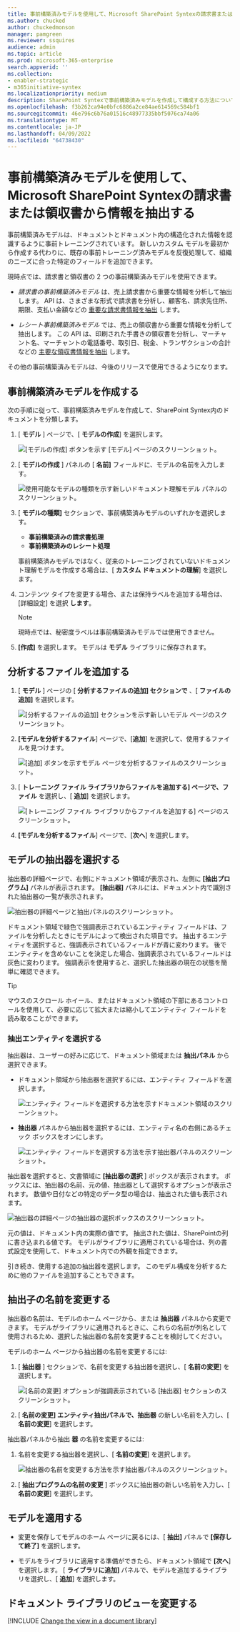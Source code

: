 ```yaml
---
title: 事前構築済みモデルを使用して、Microsoft SharePoint Syntexの請求書または領収書から情報を抽出する
ms.author: chucked
author: chuckedmonson
manager: pamgreen
ms.reviewer: ssquires
audience: admin
ms.topic: article
ms.prod: microsoft-365-enterprise
search.appverid: ''
ms.collection:
- enabler-strategic
- m365initiative-syntex
ms.localizationpriority: medium
description: SharePoint Syntexで事前構築済みモデルを作成して構成する方法について説明します。
ms.openlocfilehash: f3b262ca94e0bfc6886a2ce84ae614569c584bf1
ms.sourcegitcommit: 46e796c6b76a01516c48977335bbf5076ca74a06
ms.translationtype: MT
ms.contentlocale: ja-JP
ms.lasthandoff: 04/09/2022
ms.locfileid: "64738430"
---
```

# <a name="use-a-prebuilt-model-to-extract-info-from-invoices-or-receipts-in-microsoft-sharepoint-syntex"></a>事前構築済みモデルを使用して、Microsoft SharePoint Syntexの請求書または領収書から情報を抽出する

事前構築済みモデルは、ドキュメントとドキュメント内の構造化された情報を認識するように事前トレーニングされています。 新しいカスタム モデルを最初から作成する代わりに、既存の事前トレーニング済みモデルを反復処理して、組織のニーズに合った特定のフィールドを追加できます。 

現時点では、請求書と領収書の 2 つの事前構築済みモデルを使用できます。

- *請求書の事前構築済みモデル* は、売上請求書から重要な情報を分析して抽出します。 API は、さまざまな形式で請求書を分析し、顧客名、請求先住所、期限、支払い金額などの [重要な請求書情報を抽出](/azure/applied-ai-services/form-recognizer/concept-invoice#field-extraction) します。

- *レシート事前構築済みモデル* では、売上の領収書から重要な情報を分析して抽出します。 この API は、印刷された手書きの領収書を分析し、マーチャント名、マーチャントの電話番号、取引日、税金、トランザクションの合計などの [主要な領収書情報を抽出](/azure/applied-ai-services/form-recognizer/concept-receipt#field-extraction) します。

その他の事前構築済みモデルは、今後のリリースで使用できるようになります。

## <a name="create-a-prebuilt-model"></a>事前構築済みモデルを作成する

次の手順に従って、事前構築済みモデルを作成して、SharePoint Syntex内のドキュメントを分類します。

1. [ **モデル** ] ページで、[ **モデルの作成**] を選択します。

    ![[モデルの作成] ボタンを示す [モデル] ページのスクリーンショット。](../media/content-understanding/prebuilt-create-model-button.png) 

2. [ **モデルの作成** ] パネルの [ **名前]** フィールドに、モデルの名前を入力します。

    ![使用可能なモデルの種類を示す新しいドキュメント理解モデル パネルのスクリーンショット。](../media/content-understanding/prebuilt-create-panel.png) 

3. [ **モデルの種類]** セクションで、事前構築済みモデルのいずれかを選択します。
   - **事前構築済みの請求書処理**
   - **事前構築済みのレシート処理**

   事前構築済みモデルではなく、従来のトレーニングされていないドキュメント理解モデルを作成する場合は、[ **カスタム ドキュメントの理解**] を選択します。

4. コンテンツ タイプを変更する場合、または保持ラベルを追加する場合は、[詳細設定] を選択 **します**。

    > [!NOTE]
    > 現時点では、秘密度ラベルは事前構築済みモデルでは使用できません。

5. **[作成]** を選択します。 モデルは **モデル** ライブラリに保存されます。

## <a name="add-a-file-to-analyze"></a>分析するファイルを追加する

1. [ **モデル** ] ページの [ **分析するファイルの追加] セクションで** 、[ **ファイルの追加]** を選択します。

    ![[分析するファイルの追加] セクションを示す新しいモデル ページのスクリーンショット。](../media/content-understanding/prebuilt-add-file-to-analyze.png) 

2. **[モデルを分析するファイル**] ページで、[**追加**] を選択して、使用するファイルを見つけます。

    ![[追加] ボタンを示すモデル ページを分析するファイルのスクリーンショット。](../media/content-understanding/prebuilt-add-file-button.png) 

3. [ **トレーニング ファイル ライブラリからファイルを追加する] ページで、ファイル** を選択し、[ **追加**] を選択します。

    ![[トレーニング ファイル ライブラリからファイルを追加する] ページのスクリーンショット。](../media/content-understanding/prebuilt-add-file-from-training-library.png) 

6. **[モデルを分析するファイル**] ページで、[**次へ**] を選択します。

## <a name="select-extractors-for-your-model"></a>モデルの抽出器を選択する

抽出器の詳細ページで、右側にドキュメント領域が表示され、左側に **[抽出プログラム]** パネルが表示されます。 **[抽出器]** パネルには、ドキュメント内で識別された抽出器の一覧が表示されます。

   ![抽出器の詳細ページと抽出パネルのスクリーンショット。](../media/content-understanding/prebuilt-extractor-details-page.png) 

ドキュメント領域で緑色で強調表示されているエンティティ フィールドは、ファイルを分析したときにモデルによって検出された項目です。 抽出するエンティティを選択すると、強調表示されているフィールドが青に変わります。 後でエンティティを含めないことを決定した場合、強調表示されているフィールドは灰色に変わります。 強調表示を使用すると、選択した抽出器の現在の状態を簡単に確認できます。

> [!TIP]
> マウスのスクロール ホイール、またはドキュメント領域の下部にあるコントロールを使用して、必要に応じて拡大または縮小してエンティティ フィールドを読み取ることができます。

### <a name="select-an-extractor-entity"></a>抽出エンティティを選択する

抽出器は、ユーザーの好みに応じて、ドキュメント領域または **抽出パネル** から選択できます。
 
- ドキュメント領域から抽出器を選択するには、エンティティ フィールドを選択します。

    ![エンティティ フィールドを選択する方法を示すドキュメント領域のスクリーンショット。](../media/content-understanding/prebuilt-document-area-select-field.png) 

- **抽出器** パネルから抽出器を選択するには、エンティティ名の右側にあるチェック ボックスをオンにします。

    ![エンティティ フィールドを選択する方法を示す抽出器パネルのスクリーンショット。](../media/content-understanding/prebuilt-extractors-panel-select-field.png) 

抽出器を選択すると、文書領域に **[抽出器の選択** ] ボックスが表示されます。 ボックスには、抽出器の名前、元の値、抽出器として選択するオプションが表示されます。 数値や日付などの特定のデータ型の場合は、抽出された値も表示されます。

   ![抽出器の詳細ページの抽出器の選択ボックスのスクリーンショット。](../media/content-understanding/prebuilt-select-distractor-box.png) 

元の値は、ドキュメント内の実際の値です。 抽出された値は、SharePointの列に書き込まれる値です。 モデルがライブラリに適用されている場合は、列の書式設定を使用して、ドキュメント内での外観を指定できます。

引き続き、使用する追加の抽出器を選択します。 このモデル構成を分析するために他のファイルを追加することもできます。

## <a name="rename-an-extractor"></a>抽出子の名前を変更する

抽出器の名前は、モデルのホーム ページから、または **抽出器** パネルから変更できます。 モデルがライブラリに適用されるときに、これらの名前が列名として使用されるため、選択した抽出器の名前を変更することを検討してください。

モデルのホーム ページから抽出器の名前を変更するには:

1. [ **抽出器** ] セクションで、名前を変更する抽出器を選択し、[ **名前の変更**] を選択します。

    ![[名前の変更] オプションが強調表示されている [抽出器] セクションのスクリーンショット。](../media/content-understanding/prebuilt-model-page-rename-extractor.png) 

2. [ **名前の変更] エンティティ抽出パネルで、抽出器** の新しい名前を入力し、[ **名前の変更**] を選択します。

抽出器パネルから抽出 **器** の名前を変更するには:

1. 名前を変更する抽出器を選択し、[ **名前の変更**] を選択します。

    ![抽出器の名前を変更する方法を示す抽出器パネルのスクリーンショット。](../media/content-understanding/prebuilt-extractors-panel-rename-field.png) 

2. [ **抽出プログラムの名前の変更** ] ボックスに抽出器の新しい名前を入力し、[ **名前の変更**] を選択します。

## <a name="apply-the-model"></a>モデルを適用する

- 変更を保存してモデルのホーム ページに戻るには、[ **抽出]** パネルで **[保存して終了]** を選択します。

- モデルをライブラリに適用する準備ができたら、ドキュメント領域で **[次へ**] を選択します。 [ **ライブラリに追加]** パネルで、モデルを追加するライブラリを選択し、[ **追加**] を選択します。

## <a name="change-the-view-in-a-document-library"></a>ドキュメント ライブラリのビューを変更する

[!INCLUDE [Change the view in a document library](../includes/change-library-view.md)]

